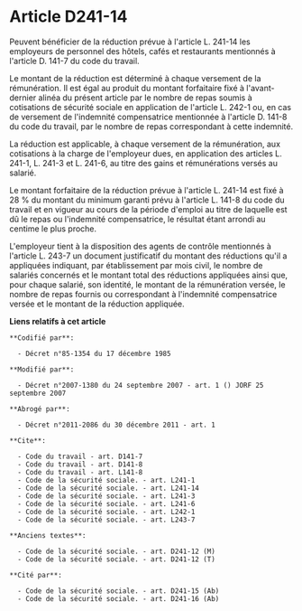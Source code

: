 # Article D241-14

Peuvent bénéficier de la réduction prévue à l'article L. 241-14 les employeurs de personnel des hôtels, cafés et restaurants
mentionnés à l'article D. 141-7 du code du travail.

Le montant de la réduction est déterminé à chaque versement de la rémunération. Il est égal au produit du montant forfaitaire
fixé à l'avant-dernier alinéa du présent article par le nombre de repas soumis à cotisations de sécurité sociale en
application de l'article L. 242-1 ou, en cas de versement de l'indemnité compensatrice mentionnée à l'article D. 141-8 du
code du travail, par le nombre de repas correspondant à cette indemnité.

La réduction est applicable, à chaque versement de la rémunération, aux cotisations à la charge de l'employeur dues, en
application des articles L. 241-1, L. 241-3 et L. 241-6, au titre des gains et rémunérations versés au salarié.

Le montant forfaitaire de la réduction prévue à l'article L. 241-14 est fixé à 28 % du montant du minimum garanti prévu à
l'article L. 141-8 du code du travail et en vigueur au cours de la période d'emploi au titre de laquelle est dû le repas ou
l'indemnité compensatrice, le résultat étant arrondi au centime le plus proche.

L'employeur tient à la disposition des agents de contrôle mentionnés à l'article L. 243-7 un document justificatif du montant
des réductions qu'il a appliquées indiquant, par établissement par mois civil, le nombre de salariés concernés et le montant
total des réductions appliquées ainsi que, pour chaque salarié, son identité, le montant de la rémunération versée, le nombre
de repas fournis ou correspondant à l'indemnité compensatrice versée et le montant de la réduction appliquée.

**Liens relatifs à cet article**

	**Codifié par**:

	  - Décret n°85-1354 du 17 décembre 1985

	**Modifié par**:

	  - Décret n°2007-1380 du 24 septembre 2007 - art. 1 () JORF 25 septembre 2007

	**Abrogé par**:

	  - Décret n°2011-2086 du 30 décembre 2011 - art. 1

	**Cite**:

	  - Code du travail - art. D141-7
	  - Code du travail - art. D141-8
	  - Code du travail - art. L141-8
	  - Code de la sécurité sociale. - art. L241-1
	  - Code de la sécurité sociale. - art. L241-14
	  - Code de la sécurité sociale. - art. L241-3
	  - Code de la sécurité sociale. - art. L241-6
	  - Code de la sécurité sociale. - art. L242-1
	  - Code de la sécurité sociale. - art. L243-7

	**Anciens textes**:

	  - Code de la sécurité sociale. - art. D241-12 (M)
	  - Code de la sécurité sociale. - art. D241-12 (T)

	**Cité par**:

	  - Code de la sécurité sociale. - art. D241-15 (Ab)
	  - Code de la sécurité sociale. - art. D241-16 (Ab)
